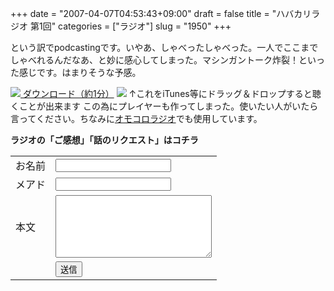 +++
date = "2007-04-07T04:53:43+09:00"
draft = false
title = "ハバカリラジオ 第1回"
categories = ["ラジオ"]
slug = "1950"
+++

という訳でpodcastingです。いやあ、しゃべったしゃべった。一人でここまでしゃべれるんだなあ、と妙に感心してしまった。マシンガントーク炸裂！といった感じです。はまりそうな予感。
<script type="text/javascript" src="http://hbkr.jp/omocoro/omopla/userlib/swfTagWriter/swfTagWriter.js"></script><script type="text/javascript">var swf = new jp.catalase.SwfTagWriter('http://hbkr.jp/omocoro/omopla/omopla2.swf', 'omopla', 305, 115);swf.addFlashVars('fname', 'http://hbkr.jp/radio/hbkr001.mp3');swf.addFlashVars('user', 'hbkr');swf.writeHTML();</script>
<a href="http://hbkr.jp/radio/hbkr001.mp3"><img src="http://hbkr.jp/img/page_save.gif"> ダウンロード（約1分）</a>
<a href="http://podfeed.podcastjuice.jp/app/rss_convert.cgi?url=http%3A%2F%2Fieiriblog%2Ejugem%2Ejp%2F"><img src="http://podfeed.podcastjuice.jp/app/counter.cgi?id=17591&type=count&pattern=1"/></a>
↑これをiTunes等にドラッグ＆ドロップすると聴くことが出来ます
この為にプレイヤーも作ってしまった。使いたい人がいたら言ってください。ちなみに<a href="http://blog.melpo.jp/" target="_blank">オモコロラジオ</a>でも使用しています。
<div style="font-weight:bold; ">ラジオの「ご感想」「話のリクエスト」はコチラ</div>
<form method="post" action="http://hbkr.jp/radio/radio.php"><table><tr><td>お名前</td><td><input type="text" name="name"></td></tr><tr><td>メアド</td><td><input type="text" name="mail"></td></tr><tr><td>本文</td><td><textarea style="width: 250px; height:100px;" name="text"></textarea></td></tr><tr><td>&nbsp;</td><td><input type="submit" value="送信"></td></tr></table></form>
